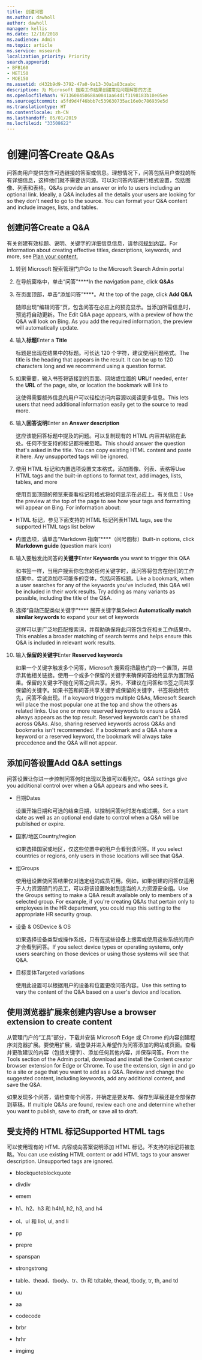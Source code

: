 ```yaml
---
title: 创建问答
ms.author: dawholl
author: dawholl
manager: kellis
ms.date: 12/18/2018
ms.audience: Admin
ms.topic: article
ms.service: mssearch
localization_priority: Priority
search.appverid:
- BFB160
- MET150
- MOE150
ms.assetid: d432b9d9-3792-47a0-9a13-30a1a83caabc
description: 为 Microsoft 搜索工作结果创建常见问题解答的方法
ms.openlocfilehash: 9713608450688a0841aa64d1f3198183b10e05ee
ms.sourcegitcommit: a5fd9d4f46bbb7c539630735ac16e0c786939e5d
ms.translationtype: HT
ms.contentlocale: zh-CN
ms.lasthandoff: 05/01/2019
ms.locfileid: "33508622"
---
```

# <a name="create-qas"></a><span data-ttu-id="18287-103">创建问答</span><span class="sxs-lookup"><span data-stu-id="18287-103">Create Q&As</span></span>

<span data-ttu-id="18287-p101">问答向用户提供包含可选链接的答案或信息。理想情况下，问答包括用户查找的所有详细信息，这样他们就不需要访问源。可以对问答内容进行格式设置，包括图像、列表和表格。</span><span class="sxs-lookup"><span data-stu-id="18287-p101">Q&As provide an answer or info to users including an optional link. Ideally, a Q&A includes all the details your users are looking for so they don't need to go to the source. You can format your Q&A content and include images, lists, and tables.</span></span>
  
## <a name="create-a-qa"></a><span data-ttu-id="18287-107">创建问答</span><span class="sxs-lookup"><span data-stu-id="18287-107">Create a Q&A</span></span>

<span data-ttu-id="18287-108">有关创建有效标题、说明、关键字的详细信息信息，请参阅[规划内容](plan-your-content.md)。</span><span class="sxs-lookup"><span data-stu-id="18287-108">For information about creating effective titles, descriptions, keywords, and more, see [Plan your content.](plan-your-content.md)</span></span>
  
1. <span data-ttu-id="18287-109">转到 Microsoft 搜索管理门户</span><span class="sxs-lookup"><span data-stu-id="18287-109">Go to the Microsoft Search Admin portal</span></span>
    
2. <span data-ttu-id="18287-110">在导航窗格中，单击“问答”\*\*\*\*</span><span class="sxs-lookup"><span data-stu-id="18287-110">In the navigation pane, click **Q&As**</span></span>
    
3. <span data-ttu-id="18287-111">在页面顶部，单击“添加问答”\*\*\*\*。</span><span class="sxs-lookup"><span data-stu-id="18287-111">At the top of the page, click **Add Q&A**</span></span>
    
    <span data-ttu-id="18287-p102">随即出现“编辑问答”页，包含问答在必应上的预览显示。当添加所需信息时，预览将自动更新。</span><span class="sxs-lookup"><span data-stu-id="18287-p102">The Edit Q&A page appears, with a preview of how the Q&A will look on Bing. As you add the required information, the preview will automatically update.</span></span>
    
4. <span data-ttu-id="18287-114">输入**标题**</span><span class="sxs-lookup"><span data-stu-id="18287-114">Enter a **Title**</span></span>
    
    <span data-ttu-id="18287-p103">标题是出现在结果中的标题。可长达 120 个字符，建议使用问题格式。</span><span class="sxs-lookup"><span data-stu-id="18287-p103">The title is the heading that appears in the result. It can be up to 120 characters long and we recommend using a question format.</span></span>
    
5. <span data-ttu-id="18287-117">如果需要，输入书签将链接到的页面、网站或位置的 **URL**</span><span class="sxs-lookup"><span data-stu-id="18287-117">If needed, enter the **URL** of the page, site, or location the bookmark will link to</span></span> 
    
    <span data-ttu-id="18287-118">这使得需要额外信息的用户可以轻松访问内容源以阅读更多信息。</span><span class="sxs-lookup"><span data-stu-id="18287-118">This lets users that need additional information easily get to the source to read more.</span></span>
    
6. <span data-ttu-id="18287-119">输入**回答说明**</span><span class="sxs-lookup"><span data-stu-id="18287-119">Enter an **Answer description**</span></span>
    
    <span data-ttu-id="18287-p104">这应该能回答标题中提及的问题。可以复制现有的 HTML 内容并粘贴在此处。任何不受支持的标记都将被忽略。</span><span class="sxs-lookup"><span data-stu-id="18287-p104">This should answer the question that's asked in the title. You can copy existing HTML content and paste it here. Any unsupported tags will be ignored.</span></span>
    
7. <span data-ttu-id="18287-123">使用 HTML 标记和内置选项设置文本格式，添加图像、列表、表格等</span><span class="sxs-lookup"><span data-stu-id="18287-123">Use HTML tags and the built-in options to format text, add images, lists, tables, and more</span></span>
    
    <span data-ttu-id="18287-p105">使用页面顶部的预览来查看标记和格式将如何显示在必应上。有关信息：</span><span class="sxs-lookup"><span data-stu-id="18287-p105">Use the preview at the top of the page to see how your tags and formatting will appear on Bing. For information about:</span></span>
    
  - <span data-ttu-id="18287-126">HTML 标记，参见下面支持的 HTML 标记列表</span><span class="sxs-lookup"><span data-stu-id="18287-126">HTML tags, see the supported HTML tags list below</span></span>
    
  - <span data-ttu-id="18287-127">内置选项，请单击“Markdown 指南”\*\*\*\*（问号图标）</span><span class="sxs-lookup"><span data-stu-id="18287-127">Built-in options, click **Markdown guide** (question mark icon)</span></span> 
    
8. <span data-ttu-id="18287-128">输入要触发此问答的**关键字**</span><span class="sxs-lookup"><span data-stu-id="18287-128">Enter **Keywords** you want to trigger this Q&A</span></span> 
    
    <span data-ttu-id="18287-p106">和书签一样，当用户搜索你包含的任何关键字时，此问答将包含在他们的工作结果中。尝试添加尽可能多的变体，包括问答标题。</span><span class="sxs-lookup"><span data-stu-id="18287-p106">Like a bookmark, when a user searches for any of the keywords you've included, this Q&A will be included in their work results. Try adding as many variants as possible, including the title of the Q&A.</span></span>
    
9. <span data-ttu-id="18287-131">选择“自动匹配类似关键字”\*\*\*\* 展开关键字集</span><span class="sxs-lookup"><span data-stu-id="18287-131">Select **Automatically match similar keywords** to expand your set of keywords</span></span> 
    
    <span data-ttu-id="18287-132">这样可以更广泛地匹配搜索词，并帮助确保将此问答包含在相关工作结果中。</span><span class="sxs-lookup"><span data-stu-id="18287-132">This enables a broader matching of search terms and helps ensure this Q&A is included in relevant work results.</span></span>
    
10. <span data-ttu-id="18287-133">输入**保留的关键字**</span><span class="sxs-lookup"><span data-stu-id="18287-133">Enter **Reserved keywords**</span></span>
    
    <span data-ttu-id="18287-p107">如果一个关键字触发多个问答，Microsoft 搜索将把最热门的一个置顶，并显示其他相关链接。使用一个或多个保留的关键字来确保问答始终显示为置顶结果。保留的关键字不能在问答之间共享。另外，不建议在问答和书签之间共享保留的关键字。如果书签和问答共享关键字或保留的关键字，书签将始终优先，问答不会出现。</span><span class="sxs-lookup"><span data-stu-id="18287-p107">If a keyword triggers multiple Q&As, Microsoft Search will place the most popular one at the top and show the others as related links. Use one or more reserved keywords to ensure a Q&A always appears as the top result. Reserved keywords can't be shared across Q&As. Also, sharing reserved keywords across Q&As and bookmarks isn't recommended. If a bookmark and a Q&A share a keyword or a reserved keyword, the bookmark will always take precedence and the Q&A will not appear.</span></span>
    
## <a name="add-qa-settings"></a><span data-ttu-id="18287-139">添加问答设置</span><span class="sxs-lookup"><span data-stu-id="18287-139">Add Q&A settings</span></span>

<span data-ttu-id="18287-140">问答设置让你进一步控制问答何时出现以及谁可以看到它。</span><span class="sxs-lookup"><span data-stu-id="18287-140">Q&A settings give you additional control over when a Q&A appears and who sees it.</span></span>
  
- <span data-ttu-id="18287-141">日期</span><span class="sxs-lookup"><span data-stu-id="18287-141">Dates</span></span>
    
    <span data-ttu-id="18287-142">设置开始日期和可选的结束日期，以控制问答何时发布或过期。</span><span class="sxs-lookup"><span data-stu-id="18287-142">Set a start date as well as an optional end date to control when a Q&A will be published or expire.</span></span>
    
- <span data-ttu-id="18287-143">国家/地区</span><span class="sxs-lookup"><span data-stu-id="18287-143">Country/region</span></span>
    
    <span data-ttu-id="18287-144">如果选择国家或地区，仅这些位置中的用户会看到该问答。</span><span class="sxs-lookup"><span data-stu-id="18287-144">If you select countries or regions, only users in those locations will see that Q&A.</span></span>
    
- <span data-ttu-id="18287-145">组</span><span class="sxs-lookup"><span data-stu-id="18287-145">Groups</span></span>
    
    <span data-ttu-id="18287-p108">使用组设置使问答结果仅对选定组的成员可用。例如，如果创建的问答仅适用于人力资源部门的员工，可以将该设置映射到适当的人力资源安全组。</span><span class="sxs-lookup"><span data-stu-id="18287-p108">Use the Groups setting to make a Q&A result available only to members of a selected group. For example, if you're creating Q&As that pertain only to employees in the HR department, you could map this setting to the appropriate HR security group.</span></span>
    
- <span data-ttu-id="18287-148">设备 &amp; OS</span><span class="sxs-lookup"><span data-stu-id="18287-148">Device &amp; OS</span></span>
    
    <span data-ttu-id="18287-149">如果选择设备类型或操作系统，只有在这些设备上搜索或使用这些系统的用户才会看到问答。</span><span class="sxs-lookup"><span data-stu-id="18287-149">If you select device types or operating systems, only users searching on those devices or using those systems will see that Q&A.</span></span>
    
- <span data-ttu-id="18287-150">目标变体</span><span class="sxs-lookup"><span data-stu-id="18287-150">Targeted variations</span></span>
    
    <span data-ttu-id="18287-151">使用此设置可以根据用户的设备和位置更改问答内容。</span><span class="sxs-lookup"><span data-stu-id="18287-151">Use this setting to vary the content of the Q&A based on a user's device and location.</span></span>
    
## <a name="use-a-browser-extension-to-create-content"></a><span data-ttu-id="18287-152">使用浏览器扩展来创建内容</span><span class="sxs-lookup"><span data-stu-id="18287-152">Use a browser extension to create content</span></span>

<span data-ttu-id="18287-p109">从管理门户的“工具”部分，下载并安装 Microsoft Edge 或 Chrome 的内容创建程序浏览器扩展。要使用扩展，请登录并进入希望作为问答添加的网站或页面。查看并更改建议的内容（包括关键字）、添加任何其他内容，并保存问答。</span><span class="sxs-lookup"><span data-stu-id="18287-p109">From the Tools section of the Admin portal, download and install the Content creator browser extension for Edge or Chrome. To use the extension, sign in and go to a site or page that you want to add as a Q&A. Review and change the suggested content, including keywords, add any additional content, and save the Q&A.</span></span>
  
<span data-ttu-id="18287-156">如果发现多个问答，请检查每个问答，并确定是要发布、保存到草稿还是全部保存到草稿。</span><span class="sxs-lookup"><span data-stu-id="18287-156">If multiple Q&As are found, review each one and determine whether you want to publish, save to draft, or save all to draft.</span></span>
  
## <a name="supported-html-tags"></a><span data-ttu-id="18287-157">受支持的 HTML 标记</span><span class="sxs-lookup"><span data-stu-id="18287-157">Supported HTML tags</span></span>

<span data-ttu-id="18287-p110">可以使用现有的 HTML 内容或向答案说明添加 HTML 标记。不支持的标记将被忽略。</span><span class="sxs-lookup"><span data-stu-id="18287-p110">You can use existing HTML content or add HTML tags to your answer description. Unsupported tags are ignored.</span></span>
  
- <span data-ttu-id="18287-160">blockquote</span><span class="sxs-lookup"><span data-stu-id="18287-160">blockquote</span></span>
    
- <span data-ttu-id="18287-161">div</span><span class="sxs-lookup"><span data-stu-id="18287-161">div</span></span>
    
- <span data-ttu-id="18287-162">em</span><span class="sxs-lookup"><span data-stu-id="18287-162">em</span></span>
    
- <span data-ttu-id="18287-163">h1、h2、h3 和 h4</span><span class="sxs-lookup"><span data-stu-id="18287-163">h1, h2, h3, and h4</span></span>
    
- <span data-ttu-id="18287-164">ol、ul 和 li</span><span class="sxs-lookup"><span data-stu-id="18287-164">ol, ul, and li</span></span>
    
- <span data-ttu-id="18287-165">p</span><span class="sxs-lookup"><span data-stu-id="18287-165">p</span></span>
    
- <span data-ttu-id="18287-166">pre</span><span class="sxs-lookup"><span data-stu-id="18287-166">pre</span></span>
    
- <span data-ttu-id="18287-167">span</span><span class="sxs-lookup"><span data-stu-id="18287-167">span</span></span>
    
- <span data-ttu-id="18287-168">strong</span><span class="sxs-lookup"><span data-stu-id="18287-168">strong</span></span>
    
- <span data-ttu-id="18287-169">table、thead、tbody、tr、th 和 td</span><span class="sxs-lookup"><span data-stu-id="18287-169">table, thead, tbody, tr, th, and td</span></span>
    
- <span data-ttu-id="18287-170">u</span><span class="sxs-lookup"><span data-stu-id="18287-170">u</span></span>
    
- <span data-ttu-id="18287-171">a</span><span class="sxs-lookup"><span data-stu-id="18287-171">a</span></span>
    
- <span data-ttu-id="18287-172">code</span><span class="sxs-lookup"><span data-stu-id="18287-172">code</span></span>
    
- <span data-ttu-id="18287-173">br</span><span class="sxs-lookup"><span data-stu-id="18287-173">br</span></span>
    
- <span data-ttu-id="18287-174">hr</span><span class="sxs-lookup"><span data-stu-id="18287-174">hr</span></span>
    
- <span data-ttu-id="18287-175">img</span><span class="sxs-lookup"><span data-stu-id="18287-175">img</span></span>

  

